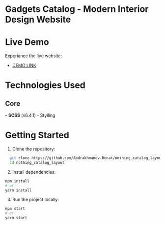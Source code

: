 # Gadgets Catalog - Modern Interior Design Website

# Live Demo
Experiance the live website:
- [DEMO LINK](https://Abdrakhmanov-Renat.github.io/nothing_catalog_layout/)

# Technologies Used

## Core
**-** **SCSS** (v6.4.1) - Styiling

# Getting Started

1. Clone the repository:
```bash
  git clone https://github.com/Abdrakhmanov-Renat/nothing_catalog_layout.git
  cd nothing_catalog_layout
```
2. Install dependencies:
```bash
npm install
# or
yarn install
```
3. Run the project locally:
```bash
npm start
# or
yarn start
```